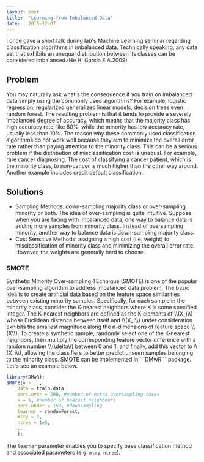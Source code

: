 ```yaml
---
layout: post
title:  "Learning from Imbalanced Data"
date:   2015-12-07
---
```


<span class="dropcap">I</span> once gave a short talk during lab's Machine Learning seminar regarding classification algorithms in imbalanced data. Technically speaking, any data set that exhibits an unequal distribution between its classes can be considered imbalanced.(He H, Garcia E A.2009)

## Problem
You may naturally ask what's the consequence if you train on imbalanced data simply using the commonly used algorithms? For example, logistic regression, regularized generalized linear models, decision trees even random forest. The resulting problem is that it tends to provide a severely imbalanced degree of accuracy, which means that the majority class has high accuracy rate, like 80%, while the minority has low accuracy rate, usually less than 10%. The reason why these commonly used classification algorithms do not work well because they aim to minimize the overall error rate rather than paying attention to the minority class. This can be a serious problem if the distribution of misclassification cost is unequal. For example, rare cancer diagnosing. The cost of classifying a cancer patient, which is the minority class, to non-cancer is much higher than the other way around. Another example includes credit default classification. 
## Solutions
- Sampling Methods: down-sampling majority class or over-sampling
minority or both. The idea of over-sampling is quite intuitive. Suppose when you are facing with imbalanced data, one way to balance data is adding more samples from minority class. Instead of oversampling minority, another way to balance data is down-sampling majority class
- Cost Sensitive Methods: assigning a high cost (i.e. weight) to
misclassification of minority class and minimizing the overall error rate. However,  the weights are generally hard to choose.

### SMOTE
<p>Synthetic Minority Over-sampling TEchnique (SMOTE) is one of the popular over-sampling algorithm to address imbalanced data problem. The basic idea is to create artificial data based on the feature space similarities between existing minority samples.
Specifically, for each sample in the minority class, consider the K-nearest
neighbors where K is some specified integer. The K-nearest neighbors are defined as the K elements of \\(X_i\\) whose Euclidean distance between itself and \\(X_i\\) under consideration exhibits the smallest magnitude along the n-dimensions of feature space \\(X\\).  
To create a synthetic sample, randomly select one of the K-nearest neighbors, then multiply the corresponding feature vector difference with a random number \\(\delta\\) between 0 and 1; and finally, add this vector to \\(X_i\\), allowing the classifiers to better predict unseen samples belonging to the minority class. SMOTE can be implemented in ```DMwR``` package. Let's see an example below. </p>

```r
library(DMwR);
SMOTE(y ~ . ,
    data = train.data,
    perc.over = 200, #number of extra oversampling cases
    k = 5, #number of nearest neighbours
    perc.under = 150, #downsampling
    learner = randomForest,
    mtry = 2,
    ntree = 1e5,
    ...
    );
```

The ```learner``` parameter enables you to specify base classification method and associated parameters (e.g. ```mtry```, ```ntree```).
